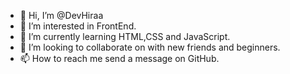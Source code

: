 - 👋 Hi, I’m @DevHiraa
- 👀 I’m interested in FrontEnd.
- 🌱 I’m currently learning HTML,CSS and JavaScript.
- 💞️ I’m looking to collaborate on with new friends and beginners.
- 📫 How to reach me send a message on GitHub.

<!---
DevHiraa/DevHiraa is a ✨ special ✨ repository because its `README.md` (this file) appears on your GitHub profile.
You can click the Preview link to take a look at your changes.
--->
